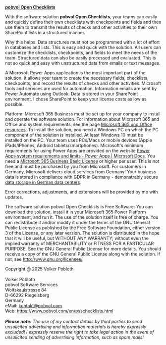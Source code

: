 <strong>[pobvol Open Checklists](https://www.pobvol.com/en/psschecklists.html)</strong>

With the software solution <b>pobvol Open Checklists</b>, your teams can easily and quickly define their own checklists with checkpoints and fields and then use them to transmit the results of checks and other activities to their own SharePoint lists in a structured manner.

Why this helps: Data structures must not be programmed with a lot of effort in databases and lists. This is easy and quick with the solution. All users can customize the checklists, checkpoints, and fields to meet the needs of the team. Structured data can also be easily processed and evaluated. This is not so quick and easy with unstructured data from emails or text messages.

A Microsoft Power Apps application is the most important part of the solution. It allows your team to create the necessary fields, checklists, checkpoints, and record the results of checks and other activities. Microsoft tools and services are used for automation. Information emails are sent by Power Automate using Outlook. Data is stored in your SharePoint environment. I chose SharePoint to keep your license costs as low as possible.

Platform: Microsoft 365 Business must be set up for your company to install and operate the software solution. For information about Microsoft 365 and Office and system requirements, see the page [Microsoft 365 und Office resources](https://support.microsoft.com/en-us/topic/microsoft-365-and-office-resources-8dabd144-d436-4aae-8c0d-37edca95f7f5#coreui-heading-ve4oosr). To install the solution, you need a Windows PC on which the PC component of the solution is installed. At least Windows 10 must be installed on the PC. Your team uses PCs/Macs or mobile devices (Apple iPads/iPhones, Android tablets/smartphones). Microsoft's minimum requirements for using Power Apps are provided on the website [Power Apps system requirements and limits - Power Apps | Microsoft Docs](https://docs.microsoft.com/en-us/power-apps/limits-and-config). You need a [Microsoft 365 Business Basic License](https://www.microsoft.com/en-us/microsoft-365/business/microsoft-365-business-basic?market=en) or higher per user. This is not free and must be purchased by you from Microsoft. For customers in Germany, Microsoft delivers cloud services from Germany! Your business data is stored in compliance with GDPR in Germany - demonstrably secure [data storage in German data centers](https://www.microsoft.com/de-de/microsoft-365/business/data-security-privacy-germany).

Error corrections, adjustments, and extensions will be provided by me with updates.

The software solution pobvol Open Checklists is Free Software: You can download the solution, install it in your Microsoft 365 Power Platform environment, and run it. The use of the solution itself is free of charge. You can redistribute it and/or modify it under the terms of the GNU General Public License as published by the Free Software Foundation, either version 3 of the License, or any later version. The solution is distributed in the hope that it will be useful, but WITHOUT ANY WARRANTY; without even the implied warranty of MERCHANTABILITY or FITNESS FOR A PARTICULAR PURPOSE. See the GNU General Public License for more details. You should receive a copy of the GNU General Public License along with the solution. If not, see <http://www.gnu.org/licenses/>.

Copyright @ 2025 Volker Pobloth<br>
<br>
Volker Pobloth<br>
pobvol Software Services<br>
Wolfskaulstrasse 84<br>
D-66292 Riegelsberg<br>
Germany<br>
eMail: kontakt@pobvol.com<br>
Web: https://www.pobvol.com/en/psschecklists.html<br>
<br>
<strong><em>Please note:</em></strong>&nbsp;<em>The use of my contact details by third parties to send unsolicited advertising and information materials is hereby expressly excluded! I expressly reserve the right to take legal action in the event of unsolicited sending of advertising information, such as spam mails!</em>

